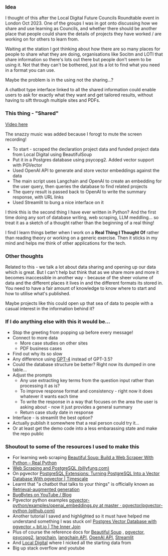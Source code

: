 ### Idea

I thought of this after the Local Digital Future Councils Roundtable event in London Oct 2023. One of the groups I was in got onto discussing how we share and use learning as Councils, and whether there should be another place that people could share the details of projects they have worked / are working on for others to learn from.

Waiting at the station I got thinking about how there are so many places for people to share what they are doing, organisations like Socitm and LOTI that share information so there's lots out there but people don't seem to be using it. Not that they can't be bothered, just its a lot to find what you need in a format you can use.

Maybe the problem is in the using not the sharing...?

A chatbot type interface linked to all the shared information could enable users to ask for exactly what they want and get tailored results, without having to sift through multiple sites and PDFs.

### This thing - "Shared"

[Video here](https://youtu.be/3wNJBZtkkyI?si=HZjfdkTMI4Mmrpi5)

The snazzy music was added because I forogt to mute the screen recording! 

* To start - scraped the declaration project data and funded project data from Local Digital using BeautifulSoup
* Put it in a Postgres database using psycopg2. Added vector support with PGVector
* Used OpenAI API to generate and store vector embeddings against the data
* The main script uses Langchain and OpenAI to create an embedding for the user query, then queries the database to find related projects
* The query result is passed back to OpenAI to write the summary response, with URL links
* Used Streamlit to bung a nice interface on it

I think this is the second thing I have ever written in Python? And the first time doing any sort of database writing, web scraping, LLM meddling... so treat it as a sketch of a thought rather than the beginning of a real thing!

I find I learn things better when I work on a **Real Thing I Thought Of** rather than reading theory or working on a generic exercise. Then it sticks in my mind and helps me think of other applications for the tech.

### Other thoughts

Related to this - we talk a lot about data sharing and opening up our data which is great. But I can't help but think that as we share more and more it becomes inaccessible in another way - because of the sheer volume of data and the different places it lives in and the different formats its stored in. You need to have a fair amount of knowledge to know where to start and how to utilise what's published.

Maybe projects like this could open up that sea of data to people with a casual interest in the information behind it?

### If I do anything else with this it would be...

* Stop the greeting from popping up before every message!
* Connect to more data
  * More case studies on other sites
  * PDF business cases
* Find out why its so slow
* Any difference using [GPT-4](https://platform.openai.com/docs/models/models) instead of GPT-3.5?
* Could the database structure be better? Right now its dumped in one table...
* Adjust the prompts
  * Any use extracting key terms from the question input rather than processing it as is?
  * To improve response format and consistency - right now it does whatever it wants each time
  * To write the response in a way that focuses on the area the user is asking about - now it just provides a general summary
  * Return case study date in response
* Interface - is streamlit the best option?
* Actually publish it somewhere that a real person could try it...
* Or at least get the demo code into a less embarassing state and make the repo public 

### Shoutout to some of the resources I used to make this

* For learning web scraping [Beautiful Soup: Build a Web Scraper With Python – Real Python](https://realpython.com/beautiful-soup-web-scraper-python/)
* [Web Scraping and PostgreSQL (billyfung.com)](https://billyfung.com/posts/2016-01-28-postgres-scraping/)
* On pgvector [PostgreSQL Extensions: Turning PostgreSQL Into a Vector Database With pgvector | Timescale](https://www.timescale.com/learn/postgresql-extensions-pgvector)
* Learnt that "a chatbot that talks to your things" is officially known as [Retrieval-augmented generation](https://python.langchain.com/docs/use_cases/question_answering/)
* [BugBytes on YouTube / Blog](https://bugbytes.io/posts/retrieval-augmented-generation-with-langchain-and-pgvector/)
* Pgvector python examples [pgvector-python/examples/openai_embeddings.py at master · pgvector/pgvector-python (github.com)](https://github.com/pgvector/pgvector-python/blob/master/examples/openai_embeddings.py)
* Another tutorial I saved and highlighted so it must have helped me understand something I was stuck on! [Postgres Vector Database with pgvector + bit.io | The Inner Join](https://innerjoin.bit.io/vector-similarity-search-in-postgres-with-bit-io-and-pgvector-c58ac34f408b)
* Plus of course the reference docs for [Beautiful Soup](https://www.crummy.com/software/BeautifulSoup/bs4/doc/)
, [pgvector](https://github.com/pgvector/pgvector), [psycopg2](https://www.psycopg.org/docs/), [langchain](https://python.langchain.com/docs/get_started/introduction), [langchain API](https://api.python.langchain.com/en/stable/api_reference.html#), [OpenAI API](https://platform.openai.com/docs/api-reference), [Streamlit](https://docs.streamlit.io/library/get-started/main-concepts)
* And [Local Digital](https://www.localdigital.gov.uk/commitments/) where I nicked all the starting data from 
* Big up stack overflow and youtube
